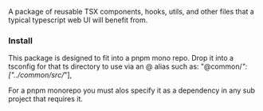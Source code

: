 A package of reusable TSX components, hooks, utils, and other files that a typical typescript web UI will benefit from.


### Install
This package is designed to fit into a pnpm mono repo. Drop it into a tsconfig for that ts directory to use via an @ alias such as:
"@common/*": ["../common/src/*"],

For a pnpm monorepo you must alos specify it as a dependency in any sub project that requires it.